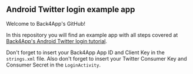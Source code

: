 ## Android Twitter login example app
Welcome to Back4App's GitHub!

In this repository you will find an example app with all steps covered at [Back4App's Android Twitter login tutorial](https://www.back4app.com/docs/android/android-app-twitter-login-tutorial).

Don't forget to insert your Back4App App ID and Client Key in the `strings.xml` file. Also don't forget to insert your Twitter Consumer Key and Consumer Secret in the `LoginActivity`.
